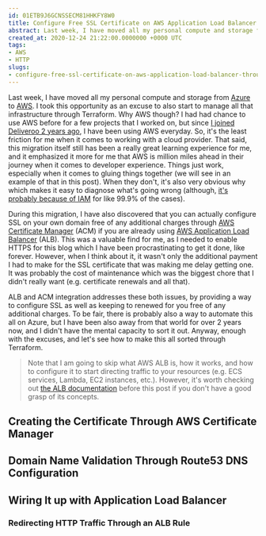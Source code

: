 ```yaml
---
id: 01ETB9J6GCNSSECM81HHKFY8W0
title: Configure Free SSL Certificate on AWS Application Load Balancer Through Terraform
abstract: Last week, I have moved all my personal compute and storage from Azure to AWS, and started managing it through terraform. While doing so, I discovered that you can actually have SSL for your web application for free when using AWS Application Load Balancer. Setting it up was a bit tedious, and I wanted to share that experience here.
created_at: 2020-12-24 21:22:00.0000000 +0000 UTC
tags:
- AWS
- HTTP
slugs:
- configure-free-ssl-certificate-on-aws-application-load-balancer-through-terraform
---
```


Last week, I have moved all my personal compute and storage from [Azure](https://azure.microsoft.com/) to [AWS](https://aws.amazon.com/). I took this opportunity as an excuse to also start to manage all that infrastructure through Terraform. Why AWS though? I had had chance to use AWS before for a few projects that I worked on, but since [I joined Deliveroo 2 years ago](https://twitter.com/tourismgeek/status/1091003681003237376), I have been using AWS everyday. So, it's the least friction for me when it comes to working with a cloud provider. That said, this migration itself still has been a really great learning experience for me, and it emphasized it more for me that AWS is million miles ahead in their journey when it comes to developer experience. Things just work, especially when it comes to gluing things together (we will see in an example of that in this post). When they don't, it's also very obvious why which makes it easy to diagnose what's going wrong (although, [it's probably because of IAM](https://nodramadevops.com/2019/11/why-is-aws-iam-so-hard/) for like 99.9% of the cases).

During this migration, I have also discovered that you can actually configure SSL on your own domain free of any additional charges through [AWS Certificate Manager](https://aws.amazon.com/certificate-manager/) (ACM) if you are already using [AWS Application Load Balancer](https://docs.aws.amazon.com/elasticloadbalancing/latest/application/introduction.html) (ALB). This was a valuable find for me, as I needed to enable HTTPS for this blog which I have been procrastinating to get it done, like forever. However, when I think about it, it wasn't only the additional payment I had to make for the SSL certificate that was making me delay getting one. It was probably the cost of maintenance which was the biggest chore that I didn't really want (e.g. certificate renewals and all that). 

ALB and ACM integration addresses these both issues, by providing a way to configure SSL as well as keeping to renewed for you free of any additional charges. To be fair, there is probably also a way to automate this all on Azure, but I have been also away from that world for over 2 years now, and I didn't have the mental capacity to sort it out. Anyway, enough with the excuses, and let's see how to make this all sorted through Terraform.

> Note that I am going to skip what AWS ALB is, how it works, and how to configure it to start directing traffic to your resources (e.g. ECS services, Lambda, EC2 instances, etc.). However, it's worth checking out [the ALB documentation](https://docs.aws.amazon.com/elasticloadbalancing/latest/application/introduction.html) before this post if you don't have a good grasp of its concepts.

## Creating the Certificate Through AWS Certificate Manager

## Domain Name Validation Through Route53 DNS Configuration

## Wiring It up with Application Load Balancer

### Redirecting HTTP Traffic Through an ALB Rule